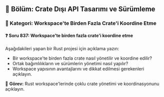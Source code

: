 ## 📘 Bölüm: Crate Dışı API Tasarımı ve Sürümleme  
### 🔹 Kategori: Workspace'te Birden Fazla Crate'i Koordine Etme  
#### ❓ Soru 837: Workspace'te birden fazla crate'i koordine etme

Aşağıdakileri yapan bir Rust projesi için açıklama yazın:

- Bir workspace'te birden fazla crate nasıl yönetilir ve koordine edilir?
- Ortak bağımlılıkların ve sürümlerin yönetimi nasıl yapılır?
- Workspace yapısının avantajlarını ve dikkat edilmesi gerekenleri açıklayın.

🔧 **Görev:** Rust workspace'lerinde çoklu crate yönetimi ve koordinasyonunu açıklayın.
